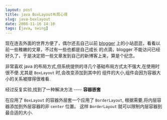 ```yaml
---
layout: post
title: java BoxLayout布局心得
slug: java-boxlayout
date: 2008-11-16 14:10
tags: [java, swing]
---
```


现在连去外面的世界方便了，偶尔还去自己以前 [blogger][1] 上的小站逛逛，看看以前一些稚嫩的文章，不过有一些也都是自己成长
的点滴，blogger 不能访问已经好久了，于是决定把一些文章发到自己的新博客上来，算是个纪念。

非常喜欢 java 的布局方式,但系统提供的寻几个基础布局方式太不强大,在使用时很不便.尤其是 `BoxLayout` 时,会改变添加到其中的
组件的大小,组件会因为容器大小的关系被撑得很难看.

经过反复实验,找到了一种解决方法 ---- **容器嵌套**

在应用了 `BoxLayout` 的容器外层套一个应用了 `BorderLayout`, 根据需要,将内层容器添加到外层容器的非 `center` 位置。
这样 `BorderLayout` 就可以限制内层容器到最合适的大小.

[1]: http://greatghoul.blogspot.com/
